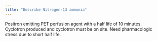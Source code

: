 ```yaml
---
title: "Describe Nitrogen-13 ammonia"
---
```

Positron emitting PET perfusion agent with a half life of 10 minutes. Cyclotron produced and cyclotron must be on site. Need pharmacologic stress due to short half life.

